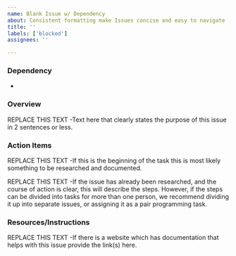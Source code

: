 ```yaml
---
name: Blank Issue w/ Dependency
about: Consistent formatting make Issues concise and easy to navigate
title: ''
labels: ['blocked']
assignees: ''

---
```


### Dependency
- 

### Overview
REPLACE THIS TEXT -Text here that clearly states the purpose of this issue in 2 sentences or less.

### Action Items
REPLACE THIS TEXT -If this is the beginning of the task this is most likely something to be researched and documented.

REPLACE THIS TEXT -If the issue has already been researched, and the course of action is clear, this will describe the steps.  However, if the steps can be divided into tasks for more than one person, we recommend dividing it up into separate issues, or assigning it as a pair programming task.

### Resources/Instructions
REPLACE THIS TEXT -If there is a website which has documentation that helps with this issue provide the link(s) here.